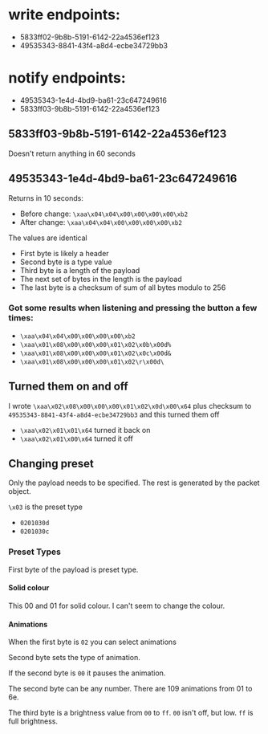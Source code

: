 # write endpoints:

- 5833ff02-9b8b-5191-6142-22a4536ef123
- 49535343-8841-43f4-a8d4-ecbe34729bb3

# notify endpoints:

- 49535343-1e4d-4bd9-ba61-23c647249616
- 5833ff03-9b8b-5191-6142-22a4536ef123

## 5833ff03-9b8b-5191-6142-22a4536ef123

Doesn't return anything in 60 seconds

## 49535343-1e4d-4bd9-ba61-23c647249616

Returns in 10 seconds:

- Before change: `\xaa\x04\x04\x00\x00\x00\x00\xb2`
- After change: `\xaa\x04\x04\x00\x00\x00\x00\xb2`

The values are identical

- First byte is likely a header
- Second byte is a type value
- Third byte is a length of the payload
- The next set of bytes in the length is the payload
- The last byte is a checksum of sum of all bytes modulo to 256

### Got some results when listening and pressing the button a few times:

- `\xaa\x04\x04\x00\x00\x00\x00\xb2`
- `\xaa\x01\x08\x00\x00\x00\x01\x02\x0b\x00d%`
- `\xaa\x01\x08\x00\x00\x00\x01\x02\x0c\x00d&`
- `\xaa\x01\x08\x00\x00\x00\x01\x02\r\x00d\`

## Turned them on and off

I wrote `\xaa\x02\x08\x00\x00\x00\x01\x02\x0d\x00\x64` plus checksum to `49535343-8841-43f4-a8d4-ecbe34729bb3` and this turned them off

- `\xaa\x02\x01\x01\x64` turned it back on
- `\xaa\x02\x01\x00\x64` turned it off

## Changing preset

Only the payload needs to be specified. The rest is generated by the packet object.

`\x03` is the preset type

- `0201030d`
- `0201030c`

### Preset Types

First byte of the payload is preset type.

#### Solid colour

This 00 and 01 for solid colour. I can't seem to change the colour.

#### Animations

When the first byte is `02` you can select animations

Second byte sets the type of animation.

If the second byte is `00` it pauses the animation.

The second byte can be any number. There are 109 animations from 01 to 6e.

The third byte is a brightness value from `00` to `ff`. `00` isn't off, but low. `ff` is full brightness.
